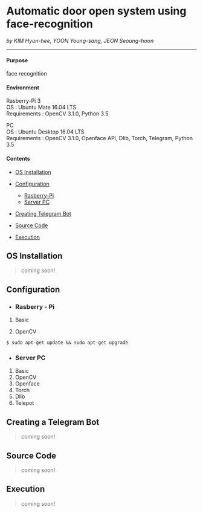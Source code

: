 # Automatic door open system using face-recognition

_by KIM Hyun-hee, YOON Young-sang, JEON Seoung-hoon_
* * *
#### Purpose

face recognition

#### Environment
Rasberry-Pi 3  
OS : Ubuntu Mate 16.04 LTS  
Requirements : OpenCV 3.1.0, Python 3.5  

PC  
OS : Ubuntu Desktop 16.04 LTS  
Requirements : OpenCV 3.1.0, Openface API, Dlib, Torch, Telegram, Python 3.5
  
#### Contents
- [OS Installation](#INSTALL)

- [Configuration](#CONFIGURATION)
  - [Rasberry-Pi](#RASP)
  - [Server PC](#SERVER)

- [Creating Telegram Bot](#TELEGRAM)

- [Source Code](#CODE)

- [Execution](#EXECUTION)

<a id="INSTALL"></a> 
## OS Installation 
> coming soon!

<a id="CONFIGURATION"></a>
## Configuration

 <a id="RASP"></a>
 - ### Rasberry - Pi 
 1. Basic
 
 2. OpenCV
 ```
 $ sudo apt-get update && sudo apt-get upgrade
 ```

<a id="SERVER"></a>
 - ### Server PC
 1. Basic
 2. OpenCV
 3. Openface
 4. Torch
 5. Dlib
 6. Telepot

<a id="TELEGRAM"></a>
## Creating a Telegram Bot 
> coming soon!

<a id="CODE"></a>
## Source Code 
> coming soon!

<a id="EXECUTION"></a>
## Execution
> coming soon!
